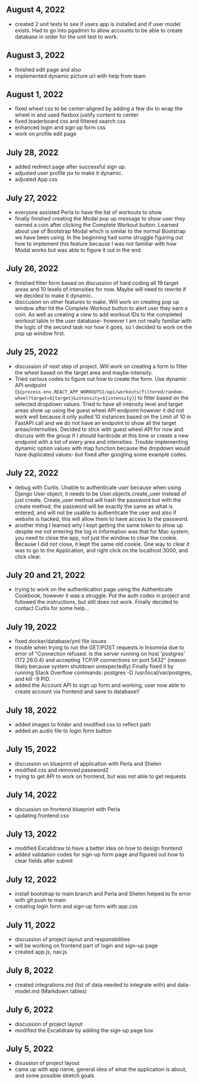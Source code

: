## August 4, 2022
- created 2 unit tests to see if users app is installed and if user model exists. Had to go into pgadmin to allow accounts to be able to create database in order for the unit test to work. 

## August 3, 2022
- finished edit page and also 
- implemented dynamic picture url with help from team

## August 1, 2022
- fixed wheel css to be center-aligned by adding a few div to wrap the wheel in and used flexbox justify content to center
- fixed leaderboard css and filtered search css
- enhanced login and sign up form css 
- work on profile edit page

## July 28, 2022
- added redirect page after successful sign up.
- adjusted user profile jsx to make it dynamic.
- adjusted App.css

## July 27, 2022
- everyone assisted Perla to have the list of workouts to show
- finally finished creating the Modal pop up message to show user they earned a coin after clicking the Complete Workout button. Learned about use of Bootstrap Modal which is similar to the normal Bootstrap we have been using. In the beginning had some struggle figuring out how to implement this feature because I was not familiar with how Modal works but was able to figure it out in the end. 

## July 26, 2022
- finished filter form based on discussion of hard coding all 19 target areas and 10 levels of intensities for now. Maybe will need to rewrite if we decided to make it dynamic. 
- disccusion on other features to make. Will work on creating pop up window after hit the Complete Workout button to alert user they earn a coin. As well as creating a view to add workout IDs to the completed workout table in the user database- however I am not really familiar with the logic of the second task nor how it goes, so I decided to work on the pop up window first. 

## July 25, 2022
- discussion of next step of project. Will work on creating a form to filter the wheel based on the target area and maybe intensity. 
- Tried various codes to figure out how to create the form. Use dynamic API endpoint
(`${process.env.REACT_APP_WORKOUTS}/api/workouts/filtered/random-wheel?target=${target}&intensity=${intensity}`) to filter based on the selected dropdown values. Tried to have all intensity level and target areas show up using the guest wheel API endpoint however it did not work well because it only pulled 10 instances based on the Limit of 10 in FastAPI call and we do not have an endpoint to show all the target areas/internsities. Decided to stick with guest wheel API for now and discuss with the group if I should hardcode at this time or create a new endpoint with a list of every area and intensities. Trouble implementing dynamic option values with map function because the dropdown would have duplicated values- but fixed after googling some example codes. 

## July 22, 2022
- debug with Curtis. Unable to authenticate user because when using Django User object, it needs to be User.objects.create_user instead of just create. Create_user method will hash the password but with the create method, the password will be exactly the same as what is entered, and will not be usable to authenticate the user and also if website is hacked, this will allow them to have access to the password. 
- another thing I learned why I kept getting the same token to show up despite me not entering the log in information was that for Mac system, you need to close the app, not just the window to clear the cookie. Because I did not close, it kept the same old cookie. One way to clear it was to go to the Application, and right click on the localhost:3000, and click clear.

## July 20 and 21, 2022
- trying to work on the authentication page using the Authenticate Cookbook, however it was a struggle. Put the auth codes in project and followed the instructions, but still does not work. Finally decided to contact Curtis for some help...

## July 19, 2022
- fixed docker/database/yml file issues
- trouble when trying to run the GET/POST requests in Insomnia due to error of 
"Connection refused. Is the server running on host 'postgres' (172.26.0.4) and accepting
TCP/IP connections on port 5432" (reason likely because system shutdown unexpectedly).Finally fixed it by running Stack Overflow commands: postgres -D /usr/local/var/postgres, and kill -9 PID.
- added the Account API to sign up form and working, user now able to create account via 
frontend and save to database!! 

## July 18, 2022
- added images to folder and modified css to reflect path
- added an audio file to login form button

## July 15, 2022
- discussion on blueprint of application with Perla and Shelen
- modified css and removed password2 
- trying to get API to work on frontend, but was not able to get requests

## July 14, 2022
- discussion on frontend blueprint with Perla
- updating frontend css

## July 13, 2022
- modified Excalidraw to have a better idea on how to design frontend
- added validation codes for sign-up form page and figured out how to clear fields after submit 

## July 12, 2022
- install bootstrap to main branch and Perla and Shelen helped to fix error with git push to main
- creating login form and sign-up form with app.css 

## July 11, 2022
- discussion of project layout and responsbilities
- will be working on frontend part of login and sign-up page
- created app.js, nav.js

## July 8, 2022
- created integrations.md (list of data needed to integrate with) and data-model.md (Markdown tables)

## July 6, 2022
- discussion of project layout
- modified the Excalidraw by adding the sign-up page box

## July 5, 2022
- disussion of project layout
- came up with app name, general idea of what the application is about, and some possible stretch goals
